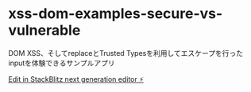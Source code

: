 # xss-dom-examples-secure-vs-vulnerable
DOM XSS、そしてreplaceとTrusted Typesを利用してエスケープを行ったinputを体験できるサンプルアプリ

[Edit in StackBlitz next generation editor ⚡️](https://stackblitz.com/~/github.com/atlansien/xss-dom-examples-secure-vs-vulnerable)
